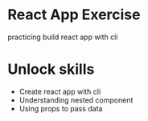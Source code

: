 # React App Exercise

practicing build react app with cli

# Unlock skills

- Create react app with cli
- Understanding nested component
- Using props to pass data